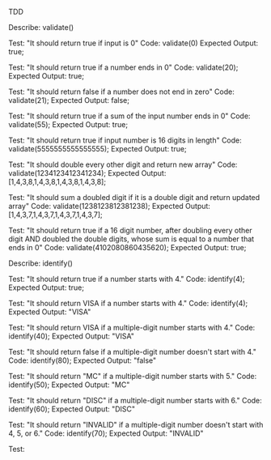 TDD

Describe: validate()

Test: "It should return true if input is 0"
Code: validate(0)
Expected Output: true;

Test: "It should return true if a number ends in 0"
Code: validate(20);
Expected Output: true;

Test: "It should return false if a number does not end in zero"
Code: validate(21);
Expected Output: false;

Test: "It should return true if a sum of the input number ends in 0"
Code: validate(55);
Expected Output: true;

Test: "It should return true if input number is 16 digits in length"
Code: validate(5555555555555555);
Expected Output: true;

Test: "It should double every other digit and return new array"
Code: validate(1234123412341234);
Expected Output: [1,4,3,8,1,4,3,8,1,4,3,8,1,4,3,8];

Test: "It should sum a doubled digit if it is a double digit and return updated array"
Code: validate(1238123812381238);
Expected Output: [1,4,3,7,1,4,3,7,1,4,3,7,1,4,3,7];

Test: "It should return true if a 16 digit number, after doubling every other digit AND doubled the double digits, whose sum is equal to a number that ends in 0"
Code: validate(4102080860435620);
Expected Output: true;

Describe: identify()

Test: "It should return true if a number starts with 4."
Code: identify(4);
Expected Output: true;

Test: "It should return VISA if a number starts with 4."
Code: identify(4);
Expected Output: "VISA"

Test: "It should return VISA if a multiple-digit number starts with 4."
Code: identify(40);
Expected Output: "VISA"

Test: "It should return false if a multiple-digit number doesn't start with 4."
Code: identify(80);
Expected Output: "false"

Test: "It should return "MC" if a multiple-digit number starts with 5."
Code: identify(50);
Expected Output: "MC"

Test: "It should return "DISC" if a multiple-digit number starts with 6."
Code: identify(60);
Expected Output: "DISC"

Test: "It should return "INVALID" if a multiple-digit number doesn't start with 4, 5, or 6."
Code: identify(70);
Expected Output: "INVALID"

Test:
